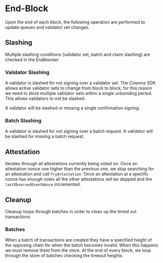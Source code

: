 # End-Block

Upon the end of each block, the following operation are performed to update queues and validator set changes.

## Slashing

Multiple slashing conditions (validator set, batch and claim slashing) are checked in the Endblocker.

### Validator Slashing

A validator is slashed for not signing over a validator set. The Cosmos SDK allows active validator sets to change from block to block, for this reason we need to store multiple validator sets within a single unbonding period. This allows validators to not be slashed.

A validator will be slashed or missing a single confirmation signing.

### Batch Slashing

A validator is slashed for not signing over a batch request. A validator will be slashed for missing a batch request.

## Attestation

Iterates through all attestations currently being voted on. Once an attestation nonce one higher than the previous one, we stop searching for an attestation and call `TryAttestation`. Once an attestation at a specific nonce has enough votes all the other attestations will be skipped and the `lastObservedEventNonce` incremented.

## Cleanup

Cleanup loops through batches in order to clean up the timed out transactions.

### Batches

When a batch of transactions are created they have a specified height of the opposing chain for when the batch becomes invalid. When this happens we must remove them from the store. At the end of every block, we loop through the store of batches checking the timeout heights.
